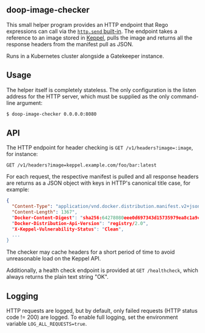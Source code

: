 ## doop-image-checker

This small helper program provides an HTTP endpoint that Rego expressions can call via the
[`http.send` built-in](https://www.openpolicyagent.org/docs/latest/policy-reference/#http).
The endpoint takes a reference to an image stored in [Keppel](https://github.com/sapcc/keppel),
pulls the image and returns all the response headers from the manifest pull as JSON.

Runs in a Kubernetes cluster alongside a Gatekeeper instance.

## Usage

The helper itself is completely stateless. The only configuration is the listen
address for the HTTP server, which must be supplied as the only command-line
argument:

```bash
$ doop-image-checker 0.0.0.0:8080
```

## API

The HTTP endpoint for header checking is `GET /v1/headers?image=:image`, for instance:

```
GET /v1/headers?image=keppel.example.com/foo/bar:latest
```

For each request, the respective manifest is pulled and all response headers are returns as a JSON object with keys in HTTP's canonical title case, for example:

```json
{
  "Content-Type": "application/vnd.docker.distribution.manifest.v2+json",
  "Content-Length": 1367",
  "Docker-Content-Digest": "sha256:64278080eee0d697343d15735979ea8c1a9c3b330a5ac5195e6e713ea2f8b9ea",
  "Docker-Distribution-Api-Version": "registry/2.0",
  "X-Keppel-Vulnerability-Status": "Clean",
  ...
}
```

The checker may cache headers for a short period of time to avoid unreasonable
load on the Keppel API.

Additionally, a health check endpoint is provided at `GET /healthcheck`, which
always returns the plain text string "OK".

## Logging

HTTP requests are logged, but by default, only failed requests (HTTP status code
!= 200) are logged. To enable full logging, set the environment variable
`LOG_ALL_REQUESTS=true`.
